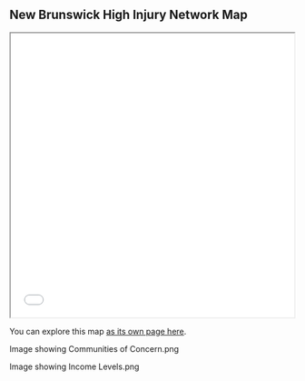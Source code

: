 ## New Brunswick High Injury Network Map

<iframe src="HINNB.html" height="500" width="500"></iframe>

You can explore this map [as its own page here](HINNB.html). 

Image showing Communities of Concern.png

Image showing Income Levels.png

